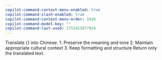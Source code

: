 ```yaml
---
copilot-command-context-menu-enabled: true
copilot-command-slash-enabled: true
copilot-command-context-menu-order: 1010
copilot-command-model-key: ""
copilot-command-last-used: 1752453877924
---
```

Translate {} into Chinese:
    1. Preserve the meaning and tone
    2. Maintain appropriate cultural context
    3. Keep formatting and structure
    Return only the translated text.